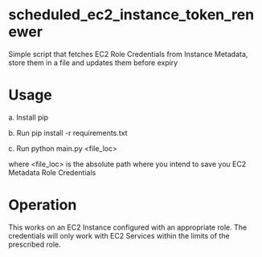 # scheduled_ec2_instance_token_renewer
Simple script that fetches EC2 Role Credentials from Instance Metadata, store them in a file and updates them before expiry

# Usage
a. Install pip

b. Run pip install -r requirements.txt

c. Run  python main.py <file_loc>

where <file_loc> is the absolute path where you intend to save you EC2 Metadata Role Credentials

# Operation
This works on an EC2 Instance configured with an appropriate role.
The credentials will only work with EC2 Services within the limits of the prescribed role. 
